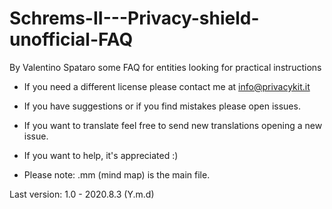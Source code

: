 # Schrems-II---Privacy-shield-unofficial-FAQ
By Valentino Spataro some FAQ for entities looking for practical instructions


- If you need a different license please contact me at info@privacykit.it
- If you have suggestions or if you find mistakes please open issues.
- If you want to translate feel free to send new translations opening a new issue.
- If you want to help, it's appreciated :)

- Please note: .mm (mind map) is the main file.

Last version: 1.0 - 2020.8.3 (Y.m.d)
